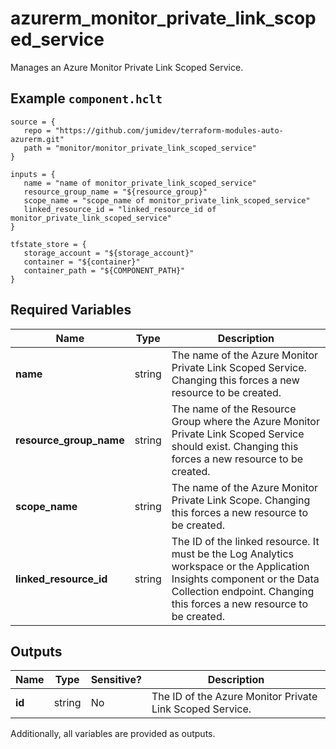 # azurerm_monitor_private_link_scoped_service

Manages an Azure Monitor Private Link Scoped Service.

## Example `component.hclt`

```hcl
source = {
   repo = "https://github.com/jumidev/terraform-modules-auto-azurerm.git"   
   path = "monitor/monitor_private_link_scoped_service"   
}

inputs = {
   name = "name of monitor_private_link_scoped_service"   
   resource_group_name = "${resource_group}"   
   scope_name = "scope_name of monitor_private_link_scoped_service"   
   linked_resource_id = "linked_resource_id of monitor_private_link_scoped_service"   
}

tfstate_store = {
   storage_account = "${storage_account}"   
   container = "${container}"   
   container_path = "${COMPONENT_PATH}"   
}

```

## Required Variables

| Name | Type |  Description |
| ---- | --------- |  ----------- |
| **name** | string |  The name of the Azure Monitor Private Link Scoped Service. Changing this forces a new resource to be created. | 
| **resource_group_name** | string |  The name of the Resource Group where the Azure Monitor Private Link Scoped Service should exist. Changing this forces a new resource to be created. | 
| **scope_name** | string |  The name of the Azure Monitor Private Link Scope. Changing this forces a new resource to be created. | 
| **linked_resource_id** | string |  The ID of the linked resource. It must be the Log Analytics workspace or the Application Insights component or the Data Collection endpoint. Changing this forces a new resource to be created. | 



## Outputs

| Name | Type | Sensitive? | Description |
| ---- | ---- | --------- | --------- |
| **id** | string | No  | The ID of the Azure Monitor Private Link Scoped Service. | 

Additionally, all variables are provided as outputs.
